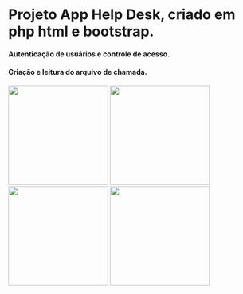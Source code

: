 # Projeto  App Help Desk, criado em php html e bootstrap.

#### Autenticação de usuários e controle de acesso.
#### Criação e leitura do arquivo de chamada.


<div>

<img height="200px" src= "https://user-images.githubusercontent.com/41459321/151728789-8f21dbff-4052-4602-ad93-6e9ebda93f21.png">

<img height="200px" src= "https://user-images.githubusercontent.com/41459321/151728899-dd699b73-0fb8-4529-8dd2-eb439dfd0824.png">

<img height="200px" src= "https://user-images.githubusercontent.com/41459321/151729003-ec7eef4d-aabd-4301-b48a-301dbb32414f.png">

<img height="200px" src= "https://user-images.githubusercontent.com/41459321/151729079-82ebed52-ef46-466b-82b6-634d4ff54de7.png">

</div>
